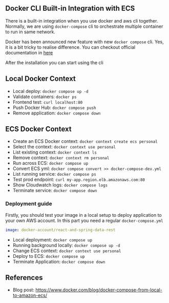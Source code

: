## Docker CLI Built-in Integration with ECS

There is a built-in integration when you use docker and aws cli together. Normally, we are using `docker-compose` cli to orchestrate multiple container to run in same network. 

Docker has been announced new feature with new `docker compose` cli. Yes, it is a bit tricky to realise difference. 
You can checkout official documentation in [here](https://docs.docker.com/cloud/ecs-integration/)

After the installation you can start using the cli
## Local Docker Context

- Local deploy: `docker compose up -d`
- Validate containers: `docker ps`
- Frontend test: `curl localhost:80`
- Push Docker Hub: `docker compose push`
- Remove application: `docker compose down`

## ECS Docker Context

- Create an ECS Docker context: `docker context create ecs personal`
- Select the context: `docker context use personal`
- List existing context: `docker context ls`
- Remove context: `docker context rm personal`
- Run across ECS: `docker compose up`
- Convert ECS yml: `docker compose convert >> docker-compose-dev.yml`
- List running service: `docker compose ps`
- Test prod endpoint: `curl my-app.region.elb.amazonaws.com:80`
- Show Cloudwatch logs: `docker compose logs`
- Terminate service: `docker compose down`

### Deployment guide
Firstly, you should test your image in a local setup to deploy application to your own AWS account. In this part you need a regular `docker-compose.yml`
```yml
image: docker-account/react-and-spring-data-rest
```
- Local deployment: `docker compose up` 
- Running background locally: `docker compose up -d`
- Change ECS context: `docker context use personal`
- Deploy to ECS: `docker compose up`
- Terminate Application: `docker compose down`

## References
- Blog post: https://www.docker.com/blog/docker-compose-from-local-to-amazon-ecs/



